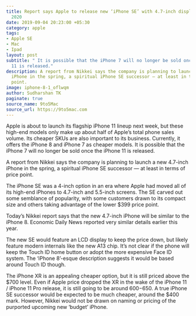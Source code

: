 ```yaml
---
title: Report says Apple to release new ‘iPhone SE’ with 4.7-inch display in spring
  2020
date: 2019-09-04 20:23:00 +05:30
category: apple
tags:
- Apple SE
- Mac
- Ipad
layout: post
subtitle: " It is possible that the iPhone 7 will no longer be sold once the iPhone
  11 is released."
description: A report from Nikkei says the company is planning to launch a new 4.7-inch
  iPhone in the spring, a spiritual iPhone SE successor — at least in terms of price
  point.
image: iphone-8-1_oflwqm
author: Sudharshan TK
paginate: true
source_name: 9to5Mac
source_url: https://9to5mac.com
---
```


Apple is about to launch its flagship iPhone 11 lineup next week, but these high-end models only make up about half of Apple’s total phone sales volume. Its cheaper SKUs are also important to its business. Currently, it offers the iPhone 8 and iPhone 7 as cheaper models. It is possible that the iPhone 7 will no longer be sold once the iPhone 11 is released.

A report from Nikkei says the company is planning to launch a new 4.7-inch iPhone in the spring, a spiritual iPhone SE successor — at least in terms of price point.

The iPhone SE was a 4-inch option in an era where Apple had moved all of its high-end iPhones to 4.7-inch and 5.5-inch screens. The SE carved out some semblance of popularity, with some customers drawn to its compact size and others taking advantage of the lower $399 price point.

Today’s Nikkei report says that the new 4.7-inch iPhone will be similar to the iPhone 8. Economic Daily News reported very similar details earlier this year.

The new SE would feature an LCD display to keep the price down, but likely feature modern internals like the new A13 chip. It’s not clear if the phone will keep the Touch ID home button or adopt the more expensive Face ID system. The ‘iPhone 8’-esque description suggests it would be based around Touch ID though.

The iPhone XR is an appealing cheaper option, but it is still priced above the $700 level. Even if Apple price dropped the XR in the wake of the iPhone 11 / iPhone 11 Pro release, it is still going to be around $600-$650. A true iPhone SE successor would be expected to be much cheaper, around the $400 mark. However, Nikkei would not be drawn on naming or pricing of the purported upcoming new ‘budget’ iPhone.

